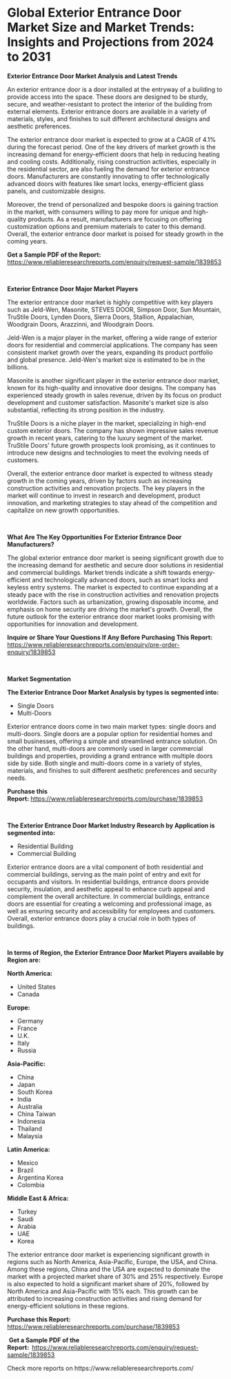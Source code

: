 <p><h1>Global Exterior Entrance Door Market Size and Market Trends: Insights and Projections from 2024 to 2031</h1></p><p><strong>Exterior Entrance Door Market Analysis and Latest Trends</strong></p>
<p><p>An exterior entrance door is a door installed at the entryway of a building to provide access into the space. These doors are designed to be sturdy, secure, and weather-resistant to protect the interior of the building from external elements. Exterior entrance doors are available in a variety of materials, styles, and finishes to suit different architectural designs and aesthetic preferences.</p><p>The exterior entrance door market is expected to grow at a CAGR of 4.1% during the forecast period. One of the key drivers of market growth is the increasing demand for energy-efficient doors that help in reducing heating and cooling costs. Additionally, rising construction activities, especially in the residential sector, are also fueling the demand for exterior entrance doors. Manufacturers are constantly innovating to offer technologically advanced doors with features like smart locks, energy-efficient glass panels, and customizable designs.</p><p>Moreover, the trend of personalized and bespoke doors is gaining traction in the market, with consumers willing to pay more for unique and high-quality products. As a result, manufacturers are focusing on offering customization options and premium materials to cater to this demand. Overall, the exterior entrance door market is poised for steady growth in the coming years.</p></p>
<p><strong>Get a Sample PDF of the Report:&nbsp;</strong> <a href="https://www.reliableresearchreports.com/enquiry/request-sample/1839853">https://www.reliableresearchreports.com/enquiry/request-sample/1839853</a></p>
<p>&nbsp;</p>
<p><strong>Exterior Entrance Door Major Market Players</strong></p>
<p><p>The exterior entrance door market is highly competitive with key players such as Jeld-Wen, Masonite, STEVES DOOR, Simpson Door, Sun Mountain, TruStile Doors, Lynden Doors, Sierra Doors, Stallion, Appalachian, Woodgrain Doors, Arazzinni, and Woodgrain Doors. </p><p>Jeld-Wen is a major player in the market, offering a wide range of exterior doors for residential and commercial applications. The company has seen consistent market growth over the years, expanding its product portfolio and global presence. Jeld-Wen's market size is estimated to be in the billions. </p><p>Masonite is another significant player in the exterior entrance door market, known for its high-quality and innovative door designs. The company has experienced steady growth in sales revenue, driven by its focus on product development and customer satisfaction. Masonite's market size is also substantial, reflecting its strong position in the industry. </p><p>TruStile Doors is a niche player in the market, specializing in high-end custom exterior doors. The company has shown impressive sales revenue growth in recent years, catering to the luxury segment of the market. TruStile Doors' future growth prospects look promising, as it continues to introduce new designs and technologies to meet the evolving needs of customers. </p><p>Overall, the exterior entrance door market is expected to witness steady growth in the coming years, driven by factors such as increasing construction activities and renovation projects. The key players in the market will continue to invest in research and development, product innovation, and marketing strategies to stay ahead of the competition and capitalize on new growth opportunities.</p></p>
<p>&nbsp;</p>
<p><strong>What Are The Key Opportunities For Exterior Entrance Door Manufacturers?</strong></p>
<p><p>The global exterior entrance door market is seeing significant growth due to the increasing demand for aesthetic and secure door solutions in residential and commercial buildings. Market trends indicate a shift towards energy-efficient and technologically advanced doors, such as smart locks and keyless entry systems. The market is expected to continue expanding at a steady pace with the rise in construction activities and renovation projects worldwide. Factors such as urbanization, growing disposable income, and emphasis on home security are driving the market's growth. Overall, the future outlook for the exterior entrance door market looks promising with opportunities for innovation and development.</p></p>
<p><strong>Inquire or Share Your Questions If Any Before Purchasing This Report:</strong> <a href="https://www.reliableresearchreports.com/enquiry/pre-order-enquiry/1839853">https://www.reliableresearchreports.com/enquiry/pre-order-enquiry/1839853</a></p>
<p>&nbsp;</p>
<p><strong>Market Segmentation</strong></p>
<p><strong>The Exterior Entrance Door Market Analysis by types is segmented into:</strong></p>
<p><ul><li>Single Doors</li><li>Multi-Doors</li></ul></p>
<p><p>Exterior entrance doors come in two main market types: single doors and multi-doors. Single doors are a popular option for residential homes and small businesses, offering a simple and streamlined entrance solution. On the other hand, multi-doors are commonly used in larger commercial buildings and properties, providing a grand entrance with multiple doors side by side. Both single and multi-doors come in a variety of styles, materials, and finishes to suit different aesthetic preferences and security needs.</p></p>
<p><strong>Purchase this Report:&nbsp;</strong><a href="https://www.reliableresearchreports.com/purchase/1839853">https://www.reliableresearchreports.com/purchase/1839853</a></p>
<p>&nbsp;</p>
<p><strong>The Exterior Entrance Door Market Industry Research by Application is segmented into:</strong></p>
<p><ul><li>Residential Building</li><li>Commercial Building</li></ul></p>
<p><p>Exterior entrance doors are a vital component of both residential and commercial buildings, serving as the main point of entry and exit for occupants and visitors. In residential buildings, entrance doors provide security, insulation, and aesthetic appeal to enhance curb appeal and complement the overall architecture. In commercial buildings, entrance doors are essential for creating a welcoming and professional image, as well as ensuring security and accessibility for employees and customers. Overall, exterior entrance doors play a crucial role in both types of buildings.</p></p>
<p>&nbsp;</p>
<p><strong>In terms of Region, the Exterior Entrance Door Market Players available by Region are:</strong></p>
<p>
    <p> <strong> North America: </strong>
        <ul>
            <li>United States</li>
            <li>Canada</li>
        </ul>
        </p> 
    <p> <strong> Europe: </strong>
        <ul>
            <li>Germany</li>
            <li>France</li>
            <li>U.K.</li>
            <li>Italy</li>
            <li>Russia</li>
        </ul>
        </p> 
    <p> <strong> Asia-Pacific: </strong>
        <ul>
            <li>China</li>
            <li>Japan</li>
            <li>South Korea</li>
            <li>India</li>
            <li>Australia</li>
            <li>China Taiwan</li>
            <li>Indonesia</li>
            <li>Thailand</li>
            <li>Malaysia</li>
        </ul>
        </p> 
    <p> <strong> Latin America: </strong>
        <ul>
            <li>Mexico</li>
            <li>Brazil</li>
            <li>Argentina Korea</li>
            <li>Colombia</li>
        </ul>
        </p> 
    <p> <strong> Middle East & Africa: </strong>
        <ul>
            <li>Turkey</li>
            <li>Saudi</li>
            <li>Arabia</li>
            <li>UAE</li>
            <li>Korea</li>
        </ul>
    </p>
    </p>
<p><p>The exterior entrance door market is experiencing significant growth in regions such as North America, Asia-Pacific, Europe, the USA, and China. Among these regions, China and the USA are expected to dominate the market with a projected market share of 30% and 25% respectively. Europe is also expected to hold a significant market share of 20%, followed by North America and Asia-Pacific with 15% each. This growth can be attributed to increasing construction activities and rising demand for energy-efficient solutions in these regions.</p></p>
<p><strong>Purchase this Report: </strong><a href="https://www.reliableresearchreports.com/purchase/1839853">https://www.reliableresearchreports.com/purchase/1839853</a></p>
<p>&nbsp;<strong>Get a Sample PDF of the Report:&nbsp;&nbsp;</strong><a href="https://www.reliableresearchreports.com/enquiry/request-sample/1839853">https://www.reliableresearchreports.com/enquiry/request-sample/1839853</a></p>
<p><strong></strong></p>
<p>Check more reports on https://www.reliableresearchreports.com/</p>